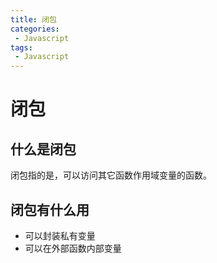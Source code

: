 ```yaml
---
title: 闭包
categories:
 - Javascript
tags:
 - Javascript
---
```


# 闭包

## 什么是闭包
闭包指的是，可以访问其它函数作用域变量的函数。

## 闭包有什么用

- 可以封装私有变量
- 可以在外部函数内部变量
